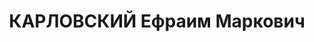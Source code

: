 ---
title: КАРЛОВСКИЙ Ефраим Маркович
description: "Род. в 1900, г. Варшава, еврей, обр.: незаконченное высшее, член ВКП(б).\
  \ Проживал: Москва, гостиница \"Метрополь\". Референт по польским делам в ИККИ \n\
  \  Арестован 17.09.1937. Обв. в активном участии в антисоветской террористической\
  \ организации. Приговор: ВК ВС СССР, 03.11.1937 – ВМН. Расстрелян 03.11.1937, г.Москва.\
  \ \n  Реабилитирован ВК ВС СССР 12.11.1955"
---